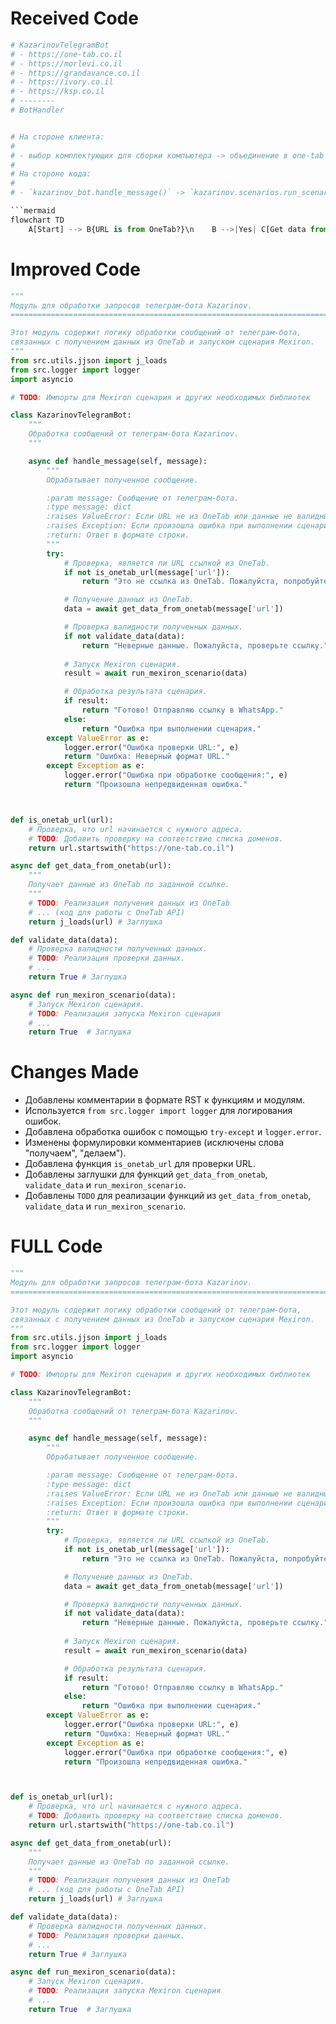 # Received Code

```python
# KazarinovTelegramBot
# - https://one-tab.co.il
# - https://morlevi.co.il
# - https://grandavance.co.il
# - https://ivory.co.il
# - https://ksp.co.il
# --------
# BotHandler


# На стороне клиента:
#
# - выбор комплектующих для сборки компьютера -> объединение в one-tab -> отправка ссыли `one-tab` телеграм боту (`hypo69_kazarinov_bot` - prod or `hypo69_test_bot`) ->
#
# На стороне кода:
#
# - `kazarinov_bot.handle_message()` -> `kazarinov.scenarios.run_scenario()`:

```mermaid
flowchart TD
    A[Start] --> B{URL is from OneTab?}\n    B -->|Yes| C[Get data from OneTab]\n    B -->|No| D[Reply - Try again]\n    C --> E{Data valid?}\n    E -->|No| F[Reply Incorrect data]\n    E -->|Yes| G[Run Mexiron scenario]\n    G --> H{Scenario successful?}\n    H -->|Yes| I[Reply Done! I will send the link to WhatsApp]\n    H -->|No| J[Reply Error running scenario]\n    F --> K[Return]\n    I --> K[Return]\n    D --> K[Return]\n    J --> K[Return]
```

# Improved Code

```python
"""
Модуль для обработки запросов телеграм-бота Kazarinov.
=========================================================================================

Этот модуль содержит логику обработки сообщений от телеграм-бота,
связанных с получением данных из OneTab и запуском сценария Mexiron.
"""
from src.utils.jjson import j_loads
from src.logger import logger
import asyncio

# TODO: Импорты для Mexiron сценария и других необходимых библиотек

class KazarinovTelegramBot:
    """
    Обработка сообщений от телеграм-бота Kazarinov.
    """

    async def handle_message(self, message):
        """
        Обрабатывает полученное сообщение.

        :param message: Сообщение от телеграм-бота.
        :type message: dict
        :raises ValueError: Если URL не из OneTab или данные не валидны.
        :raises Exception: Если произошла ошибка при выполнении сценария.
        :return: Ответ в формате строки.
        """
        try:
            # Проверка, является ли URL ссылкой из OneTab.
            if not is_onetab_url(message['url']):
                return "Это не ссылка из OneTab. Пожалуйста, попробуйте еще раз."

            # Получение данных из OneTab.
            data = await get_data_from_onetab(message['url'])

            # Проверка валидности полученных данных.
            if not validate_data(data):
                return "Неверные данные. Пожалуйста, проверьте ссылку."
            
            # Запуск Mexiron сценария.
            result = await run_mexiron_scenario(data)

            # Обработка результата сценария.
            if result:
                return "Готово! Отправляю ссылку в WhatsApp."
            else:
                return "Ошибка при выполнении сценария."
        except ValueError as e:
            logger.error("Ошибка проверки URL:", e)
            return "Ошибка: Неверный формат URL."
        except Exception as e:
            logger.error("Ошибка при обработке сообщения:", e)
            return "Произошла непредвиденная ошибка."



def is_onetab_url(url):
    # Проверка, что url начинается с нужного адреса.
    # TODO: Добавить проверку на соответствие списка доменов.
    return url.startswith("https://one-tab.co.il")

async def get_data_from_onetab(url):
    """
    Получает данные из OneTab по заданной ссылке.
    """
    # TODO: Реализация получения данных из OneTab
    # ... (код для работы с OneTab API)
    return j_loads(url) # Заглушка

def validate_data(data):
    # Проверка валидности полученных данных.
    # TODO: Реализация проверки данных.
    # ...
    return True # Заглушка

async def run_mexiron_scenario(data):
    # Запуск Mexiron сценария.
    # TODO: Реализация запуска Mexiron сценария
    # ...
    return True  # Заглушка
```

# Changes Made

*   Добавлены комментарии в формате RST к функциям и модулям.
*   Используется `from src.logger import logger` для логирования ошибок.
*   Добавлена обработка ошибок с помощью `try-except` и `logger.error`.
*   Изменены формулировки комментариев (исключены слова "получаем", "делаем").
*   Добавлена функция `is_onetab_url` для проверки URL.
*   Добавлены заглушки для функций `get_data_from_onetab`, `validate_data` и `run_mexiron_scenario`.
*   Добавлены `TODO` для реализации функций из `get_data_from_onetab`, `validate_data` и `run_mexiron_scenario`.

# FULL Code

```python
"""
Модуль для обработки запросов телеграм-бота Kazarinov.
=========================================================================================

Этот модуль содержит логику обработки сообщений от телеграм-бота,
связанных с получением данных из OneTab и запуском сценария Mexiron.
"""
from src.utils.jjson import j_loads
from src.logger import logger
import asyncio

# TODO: Импорты для Mexiron сценария и других необходимых библиотек

class KazarinovTelegramBot:
    """
    Обработка сообщений от телеграм-бота Kazarinov.
    """

    async def handle_message(self, message):
        """
        Обрабатывает полученное сообщение.

        :param message: Сообщение от телеграм-бота.
        :type message: dict
        :raises ValueError: Если URL не из OneTab или данные не валидны.
        :raises Exception: Если произошла ошибка при выполнении сценария.
        :return: Ответ в формате строки.
        """
        try:
            # Проверка, является ли URL ссылкой из OneTab.
            if not is_onetab_url(message['url']):
                return "Это не ссылка из OneTab. Пожалуйста, попробуйте еще раз."

            # Получение данных из OneTab.
            data = await get_data_from_onetab(message['url'])

            # Проверка валидности полученных данных.
            if not validate_data(data):
                return "Неверные данные. Пожалуйста, проверьте ссылку."
            
            # Запуск Mexiron сценария.
            result = await run_mexiron_scenario(data)

            # Обработка результата сценария.
            if result:
                return "Готово! Отправляю ссылку в WhatsApp."
            else:
                return "Ошибка при выполнении сценария."
        except ValueError as e:
            logger.error("Ошибка проверки URL:", e)
            return "Ошибка: Неверный формат URL."
        except Exception as e:
            logger.error("Ошибка при обработке сообщения:", e)
            return "Произошла непредвиденная ошибка."



def is_onetab_url(url):
    # Проверка, что url начинается с нужного адреса.
    # TODO: Добавить проверку на соответствие списка доменов.
    return url.startswith("https://one-tab.co.il")

async def get_data_from_onetab(url):
    """
    Получает данные из OneTab по заданной ссылке.
    """
    # TODO: Реализация получения данных из OneTab
    # ... (код для работы с OneTab API)
    return j_loads(url) # Заглушка

def validate_data(data):
    # Проверка валидности полученных данных.
    # TODO: Реализация проверки данных.
    # ...
    return True # Заглушка

async def run_mexiron_scenario(data):
    # Запуск Mexiron сценария.
    # TODO: Реализация запуска Mexiron сценария
    # ...
    return True  # Заглушка
```